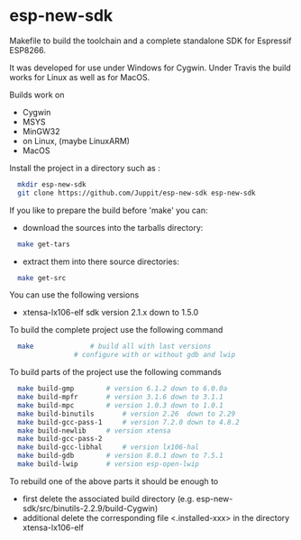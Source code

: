 # esp-new-sdk

Makefile to build the toolchain and a complete standalone SDK for Espressif ESP8266.

It was developed for use under Windows for Cygwin.
Under Travis the build works for Linux as well as for MacOS.

Builds work on
- Cygwin
- MSYS
- MinGW32
- on Linux, (maybe LinuxARM)
- MacOS

Install the project in a directory such as <esp-new-sdk>:
```bash
  mkdir esp-new-sdk
  git clone https://github.com/Juppit/esp-new-sdk esp-new-sdk
```

If you like to prepare the build before 'make' you can:
- download the sources into the tarballs directory:
```bash
  make get-tars
```
- extract them into there source directories:
```bash
  make get-src
```

You can use the following versions
- xtensa-lx106-elf sdk		version 2.1.x down to 1.5.0

To build the complete project use the following command
```bash
  make				# build all with last versions
				# configure with or without gdb and lwip
```

To build parts of the project use the following commands

```bash
  make build-gmp		# version 6.1.2 down to 6.0.0a
  make build-mpfr		# version 3.1.6 down to 3.1.1
  make build-mpc		# version 1.0.3 down to 1.0.1
  make build-binutils		# version 2.26  down to 2.29
  make build-gcc-pass-1		# version 7.2.0 down to 4.8.2
  make build-newlib		# version xtensa
  make build-gcc-pass-2
  make build-gcc-libhal		# version lx106-hal
  make build-gdb		# version 8.0.1 down to 7.5.1
  make build-lwip		# version esp-open-lwip
```

To rebuild one of the above parts it should be enough to
- first delete the associated build directory (e.g. esp-new-sdk/src/binutils-2.2.9/build-Cygwin)
- additional delete the corresponding file <.installed-xxx> in the directory xtensa-lx106-elf

